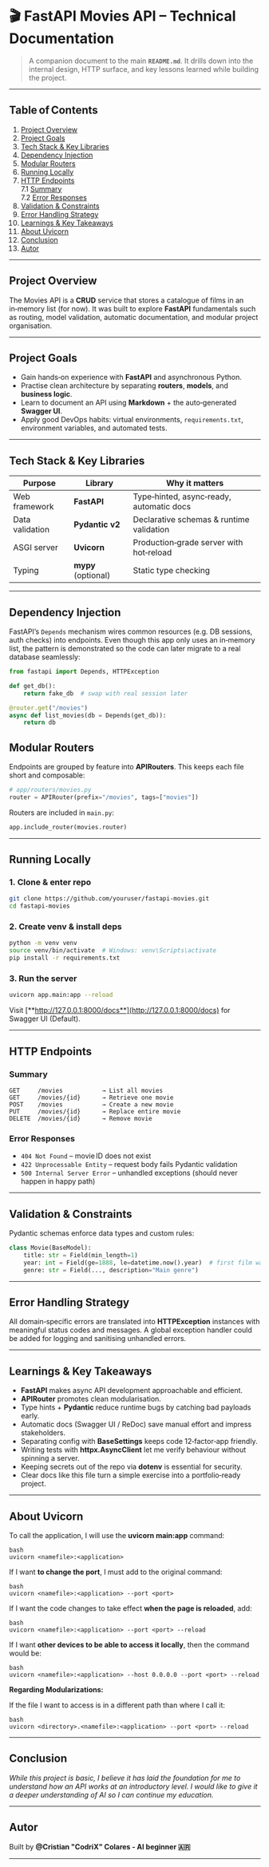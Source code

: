 # 🎬 FastAPI Movies API – Technical Documentation

> A companion document to the main **`README.md`**. It drills down into the internal design, HTTP surface, and key lessons learned while building the project.

---

## Table of Contents

1. [Project Overview](#project-overview)
2. [Project Goals](#project-goals)
3. [Tech Stack & Key Libraries](#tech-stack--key-libraries)
4. [Dependency Injection](#dependency-injection)
5. [Modular Routers](#modular-routers)
6. [Running Locally](#running-locally)
7. [HTTP Endpoints](#http-endpoints)\
   7.1 [Summary](#summary)\
   7.2 [Error Responses](#error-responses)
8. [Validation & Constraints](#validation--constraints)
9. [Error Handling Strategy](#error-handling-strategy)
10. [Learnings & Key Takeaways](#learnings--key-takeaways)
11. [About Uvicorn](#about-uvicorn)
12. [Conclusion](#conclusion)
13. [Autor](#autor)


---

## Project Overview

The Movies API is a **CRUD** service that stores a catalogue of films in an in‑memory list (for now). It was built to explore **FastAPI** fundamentals such as routing, model validation, automatic documentation, and modular project organisation.

---

## Project Goals

- Gain hands‑on experience with **FastAPI** and asynchronous Python.
- Practise clean architecture by separating **routers**, **models**, and **business logic**.
- Learn to document an API using **Markdown** + the auto‑generated **Swagger UI**.
- Apply good DevOps habits: virtual environments, `requirements.txt`, environment variables, and automated tests.

---

## Tech Stack & Key Libraries

| Purpose          | Library                | Why it matters                              |
| ---------------- | ---------------------- | ------------------------------------------- |
| Web framework    | **FastAPI**            | Type‑hinted, async‑ready, automatic docs    |
| Data validation  | **Pydantic v2**        | Declarative schemas & runtime validation    |
| ASGI server      | **Uvicorn**            | Production‑grade server with hot‑reload     |
| Typing           | **mypy** (optional)    | Static type checking                        |

---

## Dependency Injection

FastAPI’s `Depends` mechanism wires common resources (e.g. DB sessions, auth checks) into endpoints. Even though this app only uses an in‑memory list, the pattern is demonstrated so the code can later migrate to a real database seamlessly:

```python
from fastapi import Depends, HTTPException

def get_db():
    return fake_db  # swap with real session later

@router.get("/movies")
async def list_movies(db = Depends(get_db)):
    return db
```

## Modular Routers

Endpoints are grouped by feature into **APIRouters**. This keeps each file short and composable:

```python
# app/routers/movies.py
router = APIRouter(prefix="/movies", tags=["movies"])
```

Routers are included in `main.py`:

```python
app.include_router(movies.router)
```

---

## Running Locally
### 1. Clone & enter repo

```bash
git clone https://github.com/youruser/fastapi-movies.git
cd fastapi-movies
```

### 2. Create venv & install deps

```bash
python -m venv venv
source venv/bin/activate  # Windows: venv\Scripts\activate
pip install -r requirements.txt
```

### 3. Run the server

```bash
uvicorn app.main:app --reload
```

Visit [**http://127.0.0.1:8000/docs**](http://127.0.0.1:8000/docs) for Swagger UI (Default).

---

## HTTP Endpoints

### Summary

```
GET     /movies           → List all movies
GET     /movies/{id}      → Retrieve one movie
POST    /movies           → Create a new movie
PUT     /movies/{id}      → Replace entire movie
DELETE  /movies/{id}      → Remove movie
```

### Error Responses

- `404 Not Found` – movie ID does not exist
- `422 Unprocessable Entity` – request body fails Pydantic validation
- `500 Internal Server Error` – unhandled exceptions (should never happen in happy path)

---

## Validation & Constraints

Pydantic schemas enforce data types and custom rules:

```python
class Movie(BaseModel):
    title: str = Field(min_length=1)
    year: int = Field(ge=1888, le=datetime.now().year)  # first film was 1888
    genre: str = Field(..., description="Main genre")
```

---

## Error Handling Strategy

All domain‑specific errors are translated into **HTTPException** instances with meaningful status codes and messages. A global exception handler could be added for logging and sanitising unhandled errors.

---

## Learnings & Key Takeaways

- **FastAPI** makes async API development approachable and efficient.
- **APIRouter** promotes clean modularisation.
- Type hints + **Pydantic** reduce runtime bugs by catching bad payloads early.
- Automatic docs (Swagger UI / ReDoc) save manual effort and impress stakeholders.
- Separating config with **BaseSettings** keeps code 12‑factor‑app friendly.
- Writing tests with **httpx.AsyncClient** let me verify behaviour without spinning a server.
- Keeping secrets out of the repo via **dotenv** is essential for security.
- Clear docs like this file turn a simple exercise into a portfolio‑ready project.

---

## About Uvicorn
To call the application, I will use the **uvicorn main:app** command:
   
    bash
    uvicorn <namefile>:<application>

If I want **to change the port**, I must add to the original command:
    
    bash
    uvicorn <namefile>:<application> --port <port>

If I want the code changes to take effect **when the page is reloaded**, add:
    
    bash
    uvicorn <namefile>:<application> --port <port> --reload

If I want **other devices to be able to access it locally**, then the command would be:
   
    bash
    uvicorn <namefile>:<application> --host 0.0.0.0 --port <port> --reload

**Regarding Modularizations:**

If the file I want to access is in a different path than where I call it:
    
    bash
    uvicorn <directory>.<namefile>:<application> --port <port> --reload

---

## Conclusion

*While this project is basic, I believe it has laid the foundation for me to understand how an API works at an introductory level. I would like to give it a deeper understanding of AI so I can continue my education.*

---

## Autor
Built by **@Cristian "CodriX" Colares - AI beginner 🇦🇷**

---

